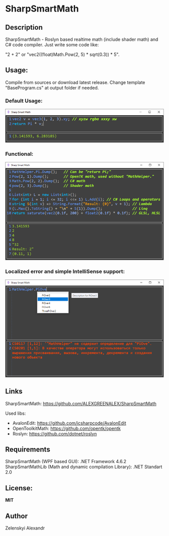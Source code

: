 # SharpSmartMath
## Description
SharpSmartMath - Roslyn based realtime math (include shader math) and C# code compiler. Just write some code like:

"2 + 2" or "vec2((float)Math.Pow(2, 5) * sqrt(0.3)) * 5".


## Usage:
Compile from sources or download latest release. Change template "BaseProgram.cs" at output folder if needed.

### Default Usage:
![Default Usage](ScreenShots/0.png)

### Functional:
![Functional](ScreenShots/1.png)

### Localized error and simple IntelliSense support:
![Error](ScreenShots/2.png)

## Links
SharpSmartMath: https://github.com/ALEXGREENALEX/SharpSmartMath

Used libs:
* AvalonEdit: https://github.com/icsharpcode/AvalonEdit
* OpenToolkitMath: https://github.com/opentk/opentk
* Roslyn: https://github.com/dotnet/roslyn

## Requirements
SharpSmartMath (WPF based GUI): .NET Framework 4.6.2
SharpSmartMathLib (Math and dynamic compilation Library): .NET Standart 2.0

## License:
**MIT**

## Author
Zelenskyi Alexandr

